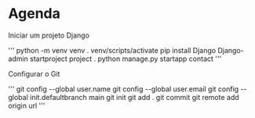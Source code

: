 # Agenda

Iniciar um projeto Django

'''
python -m venv venv
. venv/scripts/activate
pip install Django
Django-admin startproject project .
python manage.py startapp contact
'''

Configurar o Git

'''
git config --global user.name
git config --global user.email
git config --global init.defaultbranch main
git init
git add .
git commit
git remote add origin url
'''
